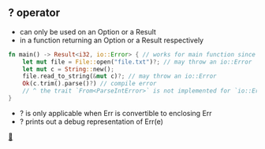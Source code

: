 ## ? operator

* can only be used on an Option or a Result
* in a function returning an Option or a Result respectively

```rust
fn main() -> Result<i32, io::Error> { // works for main function since Rust 1.26
    let mut file = File::open("file.txt")?; // may throw an io::Error
    let mut c = String::new();
    file.read_to_string(&mut c)?; // may throw an io::Error
    Ok(c.trim().parse()?) // compile error
    // ^ the trait `From<ParseIntError>` is not implemented for `io::Error`
}
```

* ? is only applicable when Err is convertible to enclosing Err
* ? prints out a debug representation of Err(e)

[📒](https://doc.rust-lang.org/edition-guide/rust-2018/error-handling-and-panics/the-question-mark-operator-for-easier-error-handling.html)